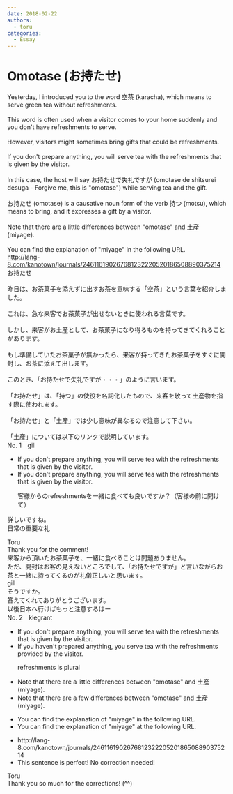 ```yaml
---
date: 2018-02-22
authors:
  - toru
categories:
  - Essay
---
```


<h1 id="subject_show">Omotase (お持たせ)</h1>
<div class="date" hidden>Feb 22, 2018 17:18</div>
<div id="post"><div id="body_show_ori">
Yesterday, I introduced you to the word 空茶 (karacha), which means to serve green tea without refreshments.<br/><br/>This word is often used when a visitor comes to your home suddenly and you don't have refreshments to serve.<br/><br/>However, visitors might sometimes bring gifts that could be refreshments.<br/><br/>If you don't prepare anything, you will serve tea with the refreshments that is given by the visitor.<br/><br/>In this case, the host will say お持たせで失礼ですが (omotase de shitsurei desuga - Forgive me, this is "omotase") while serving tea and the gift.<br/><br/>お持たせ (omotase)  is a causative noun form of the verb 持つ (motsu), which means to bring, and it expresses a gift by a visitor.<br/><br/>Note that there are a little differences between "omotase" and 土産 (miyage).<br/><br/>You can find the explanation of "miyage" in the following URL.<br/><a href="http://lang-8.com/kanotown/journals/246116190267681232220520186508890375214" target="_blank">http://lang-8.com/kanotown/journals/246116190267681232220520186508890375214</a>
</div></div>

<!-- more -->

<div id="post_ja"><div id="body_show_mo">
お持たせ<br/><br/>昨日は、お茶菓子を添えずに出すお茶を意味する「空茶」という言葉を紹介しました。<br/><br/>これは、急な来客でお茶菓子が出せないときに使われる言葉です。<br/><br/>しかし、来客がお土産として、お茶菓子になり得るものを持ってきてくれることがあります。<br/><br/>もし準備していたお茶菓子が無かったら、来客が持ってきたお茶菓子をすぐに開封し、お茶に添えて出します。<br/><br/>このとき、「お持たせで失礼ですが・・・」のように言います。<br/><br/>「お持たせ」は、「持つ」の使役を名詞化したもので、来客を敬って土産物を指す際に使われます。<br/><br/>「お持たせ」と「土産」では少し意味が異なるので注意して下さい。<br/><br/>「土産」については以下のリンクで説明しています。
</div></div>
<div id="block"><div class="first_name"> No. 1　<span class="just_name">gill</span></div><div id="block2">
<ul class="correction_field">
<li class="incorrect">If you don't prepare anything, you will serve tea with the refreshments that is given by the visitor.</li>
<li class="corrected correct">
If you don't prepare anything, you will serve tea with the refreshments that is given by the visitor.
<p class="correction_comment">客様からのrefreshmentsを一緒に食べても良いですか？（客様の前に開けて）</p>
</li>
</ul>
<p class="comment_small">
 詳しいですね。
 <br/>
 日常の重要な礼
</p>

</div><div class="name"><span class="just_name">Toru</span><br>
Thank you for the comment!<br/>来客から頂いたお茶菓子を、一緒に食べることは問題ありません。<br/>ただ、開封はお客の見えないところでして、「お持たせですが」と言いながらお茶と一緒に持ってくるのが礼儀正しいと思います。
</div>
<div class="name"><span class="just_name">gill</span><br>
そうですか。<br/>答えてくれてありがとうございます。<br/>以後日本へ行けばもっと注意するはー
</div>
</div>
<div id="block"><div class="first_name"> No. 2　<span class="just_name">klegrant</span></div><div id="block2">
<ul class="correction_field">
<li class="incorrect">If you don't prepare anything, you will serve tea with the refreshments that is given by the visitor.</li>
<li class="corrected correct">
If you haven't prepared anything, you serve tea with the refreshments provided by the visitor.
<p class="correction_comment">refreshments is plural</p>
</li>
</ul>
<ul class="correction_field">
<li class="incorrect">Note that there are a little differences between "omotase" and 土産 (miyage).</li>
<li class="corrected correct">
Note that there are a few differences between "omotase" and 土産 (miyage).
</li>
</ul>
<ul class="correction_field">
<li class="incorrect">You can find the explanation of "miyage" in the following URL.</li>
<li class="corrected correct">
You can find the explanation of "miyage" at the following URL.
</li>
</ul>
<ul class="correction_field">
<li class="incorrect">http://lang-8.com/kanotown/journals/246116190267681232220520186508890375214</li>
<li class="corrected perfect">This sentence is perfect! No correction needed!</li>
</ul>
</div><div class="name"><span class="just_name">Toru</span><br>
Thank you so much for the corrections! (^^)
</div>
</div>
